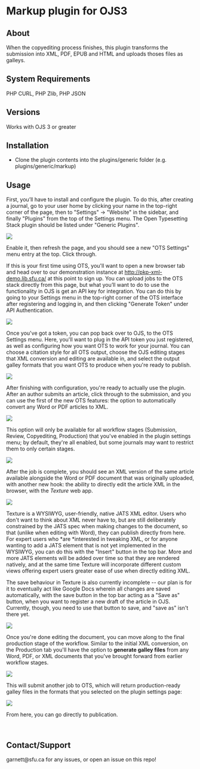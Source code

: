 Markup plugin for OJS3
======================

About
-----

When the copyediting process finishes, this plugin transforms the submission into XML, PDF, EPUB and HTML and uploads thoses files as galleys.

System Requirements
-------------------

PHP CURL, PHP Zlib, PHP JSON

Versions
--------

Works with OJS 3 or greater

Installation
------------

-   Clone the plugin contents into the plugins/generic folder (e.g. plugins/generic/markup)

Usage
-----

First, you’ll have to install and configure the plugin. To do this, after creating a journal, go to your user home by clicking your name in the top-right corner of the page, then to "Settings" -\> "Website" in the sidebar, and finally "Plugins" from the top of the Settings menu. The Open Typesetting Stack plugin should be listed under "Generic Plugins".

![](https://raw.githubusercontent.com/kaschioudi/ojs3-markup/readme-images/plugins.png)

Enable it, then refresh the page, and you should see a new "OTS Settings" menu entry at the top. Click through.

If this is your first time using OTS, you'll want to open a new browser tab and head over to our demonstration instance at <http://pkp-xml-demo.lib.sfu.ca/> at this point to sign up. You can upload jobs to the OTS stack directly from this page, but what you’ll want to do to use the functionality in OJS is get an API key for integration. You can do this by going to your Settings menu in the top-right corner of the OTS interface after registering and logging in, and then clicking "Generate Token" under API Authentication.

![](https://raw.githubusercontent.com/kaschioudi/ojs3-markup/readme-images/otsapikey.png)

Once you've got a token, you can pop back over to OJS, to the OTS Settings menu. Here, you'll want to plug in the API token you just registered, as well as configuring how you want OTS to work for your journal. You can choose a citation style for all OTS output, choose the OJS editing stages that XML conversion and editing are available in, and select the output galley formats that you want OTS to produce when you're ready to publish.

![](https://raw.githubusercontent.com/kaschioudi/ojs3-markup/readme-images/otssettings.png)

After finishing with configuration, you're ready to actually use the plugin. After an author submits an article, click through to the submission, and you can use the first of the new OTS features: the option to automatically convert any Word or PDF articles to XML.

![](https://raw.githubusercontent.com/kaschioudi/ojs3-markup/readme-images/convert.png)

This option will only be available for all workflow stages (Submission, Review, Copyediting, Production) that you've enabled in the plugin settings menu; by default, they're all enabled, but some journals may want to restrict them to only certain stages.

![](https://raw.githubusercontent.com/kaschioudi/ojs3-markup/readme-images/complete.png)

After the job is complete, you should see an XML version of the same article available alongside the Word or PDF document that was originally uploaded, with another new hook: the ability to directly edit the article XML in the browser, with the *Texture* web app.

![](https://raw.githubusercontent.com/kaschioudi/ojs3-markup/readme-images/edit.png)

​Texture is a WYSIWYG, user-friendly, native JATS XML editor. Users who don't want to think about XML never have to, but are still deliberately constrained by the JATS spec when making changes to the document, so that (unlike when editing with Word), they can publish directly from here. For expert users who *are *interested in tweaking XML, or for anyone wanting to add a JATS element that is not yet implemented in the WYSIWYG, you can do this with the "Insert" button in the top bar. More and more JATS elements will be added over time so that they are rendered natively, and at the same time Texture will incorporate different custom views offering expert users greater ease of use when directly editing XML.  


The save behaviour in Texture is also currently incomplete -- our plan is for it to eventually act like Google Docs wherein all changes are saved automatically, with the save button in the top bar acting as a "Save as" button, when you want to register a new draft of the article in OJS. Currently, though, you need to use that button to save, and "save as" isn't there yet.

![](https://raw.githubusercontent.com/kaschioudi/ojs3-markup/readme-images/texture.png)

Once you're done editing the document, you can move along to the final production stage of the workflow. Similar to the initial XML conversion, on the Production tab you'll have the option to **generate galley files** from any Word, PDF, or XML documents that you've brought forward from earlier workflow stages.

![](https://raw.githubusercontent.com/kaschioudi/ojs3-markup/readme-images/galley.png)

This will submit another job to OTS, which will return production-ready galley files in the formats that you selected on the plugin settings page:

![](https://raw.githubusercontent.com/kaschioudi/ojs3-markup/readme-images/galleys.png)

​From here, you can go directly to publication.

 

Contact/Support
---------------

garnett\@sfu.ca for any issues, or open an issue on this repo!
